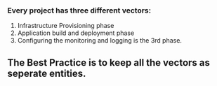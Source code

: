 ### Every project has three different vectors:

1. Infrastructure Provisioning phase
2. Application build and deployment phase
3. Configuring the monitoring and logging is the 3rd phase. 

## The Best Practice is to keep all the vectors as seperate entities. 


